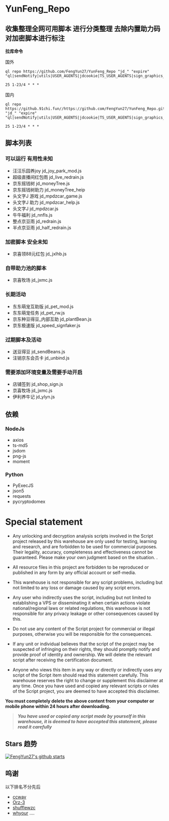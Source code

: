 # YunFeng_Repo
## 收集整理全网可用脚本 进行分类整理 去除内置助力码 对加密脚本进行标注
**拉库命令**

国外

```shell
ql repo https://github.com/FengYun27/YunFeng_Repo "jd_" "expire" "ql|sendNotify|utils|USER_AGENTS|jdcookie|TS_USER_AGENTS|sign_graphics_validate"

25 1-23/4 * * *
```

国内

```shell
ql repo https://github.91chi.fun//https://github.com/FengYun27/YunFeng_Repo.git "jd_" "expire" "ql|sendNotify|utils|USER_AGENTS|jdcookie|TS_USER_AGENTS|sign_graphics_validate"

25 1-23/4 * * *
```

## 脚本列表

### 可以运行 有用性未知
- 汪汪乐园养joy jd_joy_park_mod.js
- 超级直播间红包雨 jd_live_redrain.js
- 京东摇钱树 jd_moneyTree.js
- 京东摇钱树助力 jd_moneyTree_heip
- 头文字J 游戏 jd_mpdzcar_game.js
- 头文字J 助力 jd_mpdzcar_help.js
- 头文字J jd_mpdzcar.js
- 牛牛福利 jd_nnfls.js
- 整点京豆雨 jd_redrain.js
- 半点京豆雨 jd_half_redrain.js

### 加密脚本 安全未知
- 京喜领88元红包 jd_jxlhb.js

### 自带助力池的脚本
- 京喜牧场 jd_jxmc.js

### 长期活动
- 东东萌宠互助版 jd_pet_mod.js
- 东东萌宠任务 jd_pet_rw.js
- 京东种豆得豆_内部互助 jd_plantBean.js
- 京东极速版 jd_speed_signfaker.js

### 过期脚本及活动
- 送豆得豆 jd_sendBeans.js
- 注销京东会员卡 jd_unbind.js

### 需要添加环境变量及需要手动开启
- 店铺签到 jd_shop_sign.js
- 京喜牧场 jd_jxmc.js
- 伊利养牛记 jd_ylyn.js

## 依赖
### NodeJs
- axios
- ts-md5
- jsdom
- png-js
- moment
### Python
- PyExecJS
- json5
- requests
- pycryptodomex

# Special statement

* Any unlocking and decryption analysis scripts involved in the Script project released by this warehouse are only used for testing, learning and research, and are forbidden to be used for commercial purposes. Their legality, accuracy, completeness and effectiveness cannot be guaranteed. Please make your own judgment based on the situation. .

* All resource files in this project are forbidden to be reproduced or published in any form by any official account or self-media.

* This warehouse is not responsible for any script problems, including but not limited to any loss or damage caused by any script errors.

* Any user who indirectly uses the script, including but not limited to establishing a VPS or disseminating it when certain actions violate national/regional laws or related regulations, this warehouse is not responsible for any privacy leakage or other consequences caused by this.

* Do not use any content of the Script project for commercial or illegal purposes, otherwise you will be responsible for the consequences.

* If any unit or individual believes that the script of the project may be suspected of infringing on their rights, they should promptly notify and provide proof of identity and ownership. We will delete the relevant script after receiving the certification document.

* Anyone who views this item in any way or directly or indirectly uses any script of the Script item should read this statement carefully. This warehouse reserves the right to change or supplement this disclaimer at any time. Once you have used and copied any relevant scripts or rules of the Script project, you are deemed to have accepted this disclaimer.

 **You must completely delete the above content from your computer or mobile phone within 24 hours after downloading.**  </br>
> ***You have used or copied any script made by yourself in this warehouse, it is deemed to have accepted this statement, please read it carefully*** 

## Stars 趋势

[![FengYun27's github starts](https://github-readme-stats.vercel.app/api?username=FengYun27&theme=great-gatsby)](https://github.com/FengYun27/FengYun27)

## 呜谢

以下排名不分先后
- [ccwav](https://github.com/ccwav)
- [Orz-3](https://github.com/Orz-3)
- [shufflewzc](https://github.com/shufflewzc)
- [whyour](https://github.com/whyour)
....

